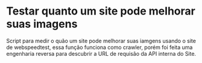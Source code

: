 # Testar quanto um site pode melhorar suas imagens
Script para medir o quão um site pode melhorar suas iamgens usando o site de webspeedtest, essa função funciona como crawler, porém foi feita uma engenharia reversa para descubrir a URL de requisão da API interna do Site.
